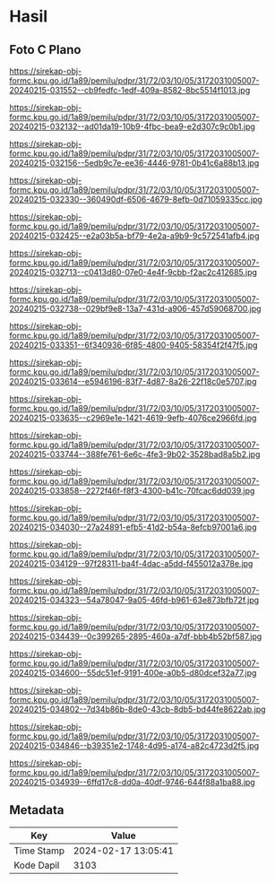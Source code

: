 # Hasil

## Foto C Plano

https://sirekap-obj-formc.kpu.go.id/1a89/pemilu/pdpr/31/72/03/10/05/3172031005007-20240215-031552--cb9fedfc-1edf-409a-8582-8bc5514f1013.jpg

https://sirekap-obj-formc.kpu.go.id/1a89/pemilu/pdpr/31/72/03/10/05/3172031005007-20240215-032132--ad01da19-10b9-4fbc-bea9-e2d307c9c0b1.jpg

https://sirekap-obj-formc.kpu.go.id/1a89/pemilu/pdpr/31/72/03/10/05/3172031005007-20240215-032156--5edb9c7e-ee36-4446-9781-0b41c6a88b13.jpg

https://sirekap-obj-formc.kpu.go.id/1a89/pemilu/pdpr/31/72/03/10/05/3172031005007-20240215-032330--360490df-6506-4679-8efb-0d71059335cc.jpg

https://sirekap-obj-formc.kpu.go.id/1a89/pemilu/pdpr/31/72/03/10/05/3172031005007-20240215-032425--e2a03b5a-bf79-4e2a-a9b9-9c572541afb4.jpg

https://sirekap-obj-formc.kpu.go.id/1a89/pemilu/pdpr/31/72/03/10/05/3172031005007-20240215-032713--c0413d80-07e0-4e4f-9cbb-f2ac2c412685.jpg

https://sirekap-obj-formc.kpu.go.id/1a89/pemilu/pdpr/31/72/03/10/05/3172031005007-20240215-032738--029bf9e8-13a7-431d-a906-457d59068700.jpg

https://sirekap-obj-formc.kpu.go.id/1a89/pemilu/pdpr/31/72/03/10/05/3172031005007-20240215-033351--6f340936-6f85-4800-9405-58354f2f47f5.jpg

https://sirekap-obj-formc.kpu.go.id/1a89/pemilu/pdpr/31/72/03/10/05/3172031005007-20240215-033614--e5946196-83f7-4d87-8a26-22f18c0e5707.jpg

https://sirekap-obj-formc.kpu.go.id/1a89/pemilu/pdpr/31/72/03/10/05/3172031005007-20240215-033635--c2969e1e-1421-4619-9efb-4076ce2966fd.jpg

https://sirekap-obj-formc.kpu.go.id/1a89/pemilu/pdpr/31/72/03/10/05/3172031005007-20240215-033744--388fe761-6e6c-4fe3-9b02-3528bad8a5b2.jpg

https://sirekap-obj-formc.kpu.go.id/1a89/pemilu/pdpr/31/72/03/10/05/3172031005007-20240215-033858--2272f46f-f8f3-4300-b41c-70fcac6dd039.jpg

https://sirekap-obj-formc.kpu.go.id/1a89/pemilu/pdpr/31/72/03/10/05/3172031005007-20240215-034030--27a24891-efb5-41d2-b54a-8efcb97001a6.jpg

https://sirekap-obj-formc.kpu.go.id/1a89/pemilu/pdpr/31/72/03/10/05/3172031005007-20240215-034129--97f28311-ba4f-4dac-a5dd-f455012a378e.jpg

https://sirekap-obj-formc.kpu.go.id/1a89/pemilu/pdpr/31/72/03/10/05/3172031005007-20240215-034323--54a78047-9a05-46fd-b961-63e873bfb72f.jpg

https://sirekap-obj-formc.kpu.go.id/1a89/pemilu/pdpr/31/72/03/10/05/3172031005007-20240215-034439--0c399265-2895-460a-a7df-bbb4b52bf587.jpg

https://sirekap-obj-formc.kpu.go.id/1a89/pemilu/pdpr/31/72/03/10/05/3172031005007-20240215-034600--55dc51ef-9191-400e-a0b5-d80dcef32a77.jpg

https://sirekap-obj-formc.kpu.go.id/1a89/pemilu/pdpr/31/72/03/10/05/3172031005007-20240215-034802--7d34b86b-8de0-43cb-8db5-bd44fe8622ab.jpg

https://sirekap-obj-formc.kpu.go.id/1a89/pemilu/pdpr/31/72/03/10/05/3172031005007-20240215-034846--b39351e2-1748-4d95-a174-a82c4723d2f5.jpg

https://sirekap-obj-formc.kpu.go.id/1a89/pemilu/pdpr/31/72/03/10/05/3172031005007-20240215-034939--6ffd17c8-dd0a-40df-9746-644f88a1ba88.jpg


## Metadata

| Key        | Value               |
| ---------- | ------------------- |
| Time Stamp | 2024-02-17 13:05:41 |
| Kode Dapil | 3103                |




